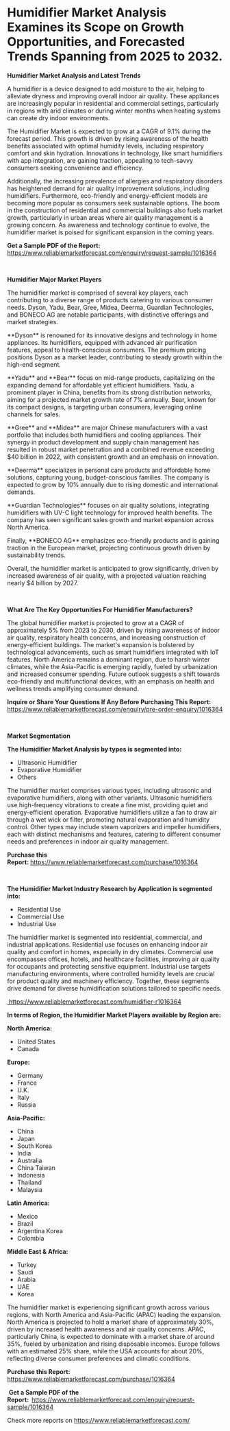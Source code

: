 <p><h1>Humidifier Market Analysis Examines its Scope on Growth Opportunities, and Forecasted Trends Spanning from 2025 to 2032.</h1></p><p><strong>Humidifier Market Analysis and Latest Trends</strong></p>
<p><p>A humidifier is a device designed to add moisture to the air, helping to alleviate dryness and improving overall indoor air quality. These appliances are increasingly popular in residential and commercial settings, particularly in regions with arid climates or during winter months when heating systems can create dry indoor environments.</p><p>The Humidifier Market is expected to grow at a CAGR of 9.1% during the forecast period. This growth is driven by rising awareness of the health benefits associated with optimal humidity levels, including respiratory comfort and skin hydration. Innovations in technology, like smart humidifiers with app integration, are gaining traction, appealing to tech-savvy consumers seeking convenience and efficiency.</p><p>Additionally, the increasing prevalence of allergies and respiratory disorders has heightened demand for air quality improvement solutions, including humidifiers. Furthermore, eco-friendly and energy-efficient models are becoming more popular as consumers seek sustainable options. The boom in the construction of residential and commercial buildings also fuels market growth, particularly in urban areas where air quality management is a growing concern. As awareness and technology continue to evolve, the humidifier market is poised for significant expansion in the coming years.</p></p>
<p><strong>Get a Sample PDF of the Report:&nbsp;</strong> <a href="https://www.reliablemarketforecast.com/enquiry/request-sample/1016364?utm_campaign=3091&utm_medium=2&utm_source=Github&utm_content=ia&utm_term=05042025&utm_id=humidifier">https://www.reliablemarketforecast.com/enquiry/request-sample/1016364</a></p>
<p>&nbsp;</p>
<p><strong>Humidifier Major Market Players</strong></p>
<p><p>The humidifier market is comprised of several key players, each contributing to a diverse range of products catering to various consumer needs. Dyson, Yadu, Bear, Gree, Midea, Deerma, Guardian Technologies, and BONECO AG are notable participants, with distinctive offerings and market strategies.</p><p>**Dyson** is renowned for its innovative designs and technology in home appliances. Its humidifiers, equipped with advanced air purification features, appeal to health-conscious consumers. The premium pricing positions Dyson as a market leader, contributing to steady growth within the high-end segment.</p><p>**Yadu** and **Bear** focus on mid-range products, capitalizing on the expanding demand for affordable yet efficient humidifiers. Yadu, a prominent player in China, benefits from its strong distribution networks, aiming for a projected market growth rate of 7% annually. Bear, known for its compact designs, is targeting urban consumers, leveraging online channels for sales. </p><p>**Gree** and **Midea** are major Chinese manufacturers with a vast portfolio that includes both humidifiers and cooling appliances. Their synergy in product development and supply chain management has resulted in robust market penetration and a combined revenue exceeding $40 billion in 2022, with consistent growth and an emphasis on innovation.</p><p>**Deerma** specializes in personal care products and affordable home solutions, capturing young, budget-conscious families. The company is expected to grow by 10% annually due to rising domestic and international demands.</p><p>**Guardian Technologies** focuses on air quality solutions, integrating humidifiers with UV-C light technology for improved health benefits. The company has seen significant sales growth and market expansion across North America.</p><p>Finally, **BONECO AG** emphasizes eco-friendly products and is gaining traction in the European market, projecting continuous growth driven by sustainability trends. </p><p>Overall, the humidifier market is anticipated to grow significantly, driven by increased awareness of air quality, with a projected valuation reaching nearly $4 billion by 2027.</p></p>
<p>&nbsp;</p>
<p><strong>What Are The Key Opportunities For Humidifier Manufacturers?</strong></p>
<p><p>The global humidifier market is projected to grow at a CAGR of approximately 5% from 2023 to 2030, driven by rising awareness of indoor air quality, respiratory health concerns, and increasing construction of energy-efficient buildings. The market's expansion is bolstered by technological advancements, such as smart humidifiers integrated with IoT features. North America remains a dominant region, due to harsh winter climates, while the Asia-Pacific is emerging rapidly, fueled by urbanization and increased consumer spending. Future outlook suggests a shift towards eco-friendly and multifunctional devices, with an emphasis on health and wellness trends amplifying consumer demand.</p></p>
<p><strong>Inquire or Share Your Questions If Any Before Purchasing This Report:</strong> <a href="https://www.reliablemarketforecast.com/enquiry/pre-order-enquiry/1016364?utm_campaign=3091&utm_medium=2&utm_source=Github&utm_content=ia&utm_term=05042025&utm_id=humidifier">https://www.reliablemarketforecast.com/enquiry/pre-order-enquiry/1016364</a></p>
<p>&nbsp;</p>
<p><strong>Market Segmentation</strong></p>
<p><strong>The Humidifier Market Analysis by types is segmented into:</strong></p>
<p><ul><li>Ultrasonic Humidifier</li><li>Evaporative Humidifier</li><li>Others</li></ul></p>
<p><p>The humidifier market comprises various types, including ultrasonic and evaporative humidifiers, along with other variants. Ultrasonic humidifiers use high-frequency vibrations to create a fine mist, providing quiet and energy-efficient operation. Evaporative humidifiers utilize a fan to draw air through a wet wick or filter, promoting natural evaporation and humidity control. Other types may include steam vaporizers and impeller humidifiers, each with distinct mechanisms and features, catering to different consumer needs and preferences in indoor air quality management.</p></p>
<p><strong>Purchase this Report:&nbsp;</strong><a href="https://www.reliablemarketforecast.com/purchase/1016364?utm_campaign=3091&utm_medium=2&utm_source=Github&utm_content=ia&utm_term=05042025&utm_id=humidifier">https://www.reliablemarketforecast.com/purchase/1016364</a></p>
<p>&nbsp;</p>
<p><strong>The Humidifier Market Industry Research by Application is segmented into:</strong></p>
<p><ul><li>Residential Use</li><li>Commercial Use</li><li>Industrial Use</li></ul></p>
<p><p>The humidifier market is segmented into residential, commercial, and industrial applications. Residential use focuses on enhancing indoor air quality and comfort in homes, especially in dry climates. Commercial use encompasses offices, hotels, and healthcare facilities, improving air quality for occupants and protecting sensitive equipment. Industrial use targets manufacturing environments, where controlled humidity levels are crucial for product quality and machinery efficiency. Together, these segments drive demand for diverse humidification solutions tailored to specific needs.</p></p>
<p><a href="https://www.reliablemarketforecast.com/humidifier-r1016364?utm_campaign=3091&utm_medium=2&utm_source=Github&utm_content=ia&utm_term=05042025&utm_id=humidifier">&nbsp;https://www.reliablemarketforecast.com/humidifier-r1016364</a></p>
<p><strong>In terms of Region, the Humidifier Market Players available by Region are:</strong></p>
<p>
    <p> <strong> North America: </strong>
        <ul>
            <li>United States</li>
            <li>Canada</li>
        </ul>
        </p> 
    <p> <strong> Europe: </strong>
        <ul>
            <li>Germany</li>
            <li>France</li>
            <li>U.K.</li>
            <li>Italy</li>
            <li>Russia</li>
        </ul>
        </p> 
    <p> <strong> Asia-Pacific: </strong>
        <ul>
            <li>China</li>
            <li>Japan</li>
            <li>South Korea</li>
            <li>India</li>
            <li>Australia</li>
            <li>China Taiwan</li>
            <li>Indonesia</li>
            <li>Thailand</li>
            <li>Malaysia</li>
        </ul>
        </p> 
    <p> <strong> Latin America: </strong>
        <ul>
            <li>Mexico</li>
            <li>Brazil</li>
            <li>Argentina Korea</li>
            <li>Colombia</li>
        </ul>
        </p> 
    <p> <strong> Middle East & Africa: </strong>
        <ul>
            <li>Turkey</li>
            <li>Saudi</li>
            <li>Arabia</li>
            <li>UAE</li>
            <li>Korea</li>
        </ul>
    </p>
    </p>
<p><p>The humidifier market is experiencing significant growth across various regions, with North America and Asia-Pacific (APAC) leading the expansion. North America is projected to hold a market share of approximately 30%, driven by increased health awareness and air quality concerns. APAC, particularly China, is expected to dominate with a market share of around 35%, fueled by urbanization and rising disposable incomes. Europe follows with an estimated 25% share, while the USA accounts for about 20%, reflecting diverse consumer preferences and climatic conditions.</p></p>
<p><strong>Purchase this Report: </strong><a href="https://www.reliablemarketforecast.com/purchase/1016364?utm_campaign=3091&utm_medium=2&utm_source=Github&utm_content=ia&utm_term=05042025&utm_id=humidifier">https://www.reliablemarketforecast.com/purchase/1016364</a></p>
<p>&nbsp;<strong>Get a Sample PDF of the Report:&nbsp;&nbsp;</strong><a href="https://www.reliablemarketforecast.com/enquiry/request-sample/1016364?utm_campaign=3091&utm_medium=2&utm_source=Github&utm_content=ia&utm_term=05042025&utm_id=humidifier">https://www.reliablemarketforecast.com/enquiry/request-sample/1016364</a></p>
<p><strong></strong></p>
<p>Check more reports on <a href="https://www.reliablemarketforecast.com/?utm_campaign=3091&utm_medium=2&utm_source=Github&utm_content=ia&utm_term=05042025&utm_id=humidifier">https://www.reliablemarketforecast.com/</a></p>